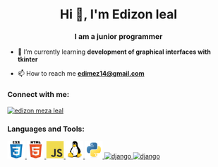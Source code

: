 <h1 align="center">Hi 👋, I'm Edizon leal</h1>
<h3 align="center">I am a junior programmer</h3>

- 🌱 I’m currently learning **development of graphical interfaces with tkinter**

- 📫 How to reach me **edimez14@gmail.com**

<h3 align="left">Connect with me:</h3>
<p align="left">
<a href="https://linkedin.com/in/edizon meza leal" target="blank"><img align="center" src="https://raw.githubusercontent.com/rahuldkjain/github-profile-readme-generator/master/src/images/icons/Social/linked-in-alt.svg" alt="edizon meza leal" height="30" width="40" /></a>
</p>

<h3 align="left">Languages and Tools:</h3>
<p align="left"> <a href="https://www.w3schools.com/css/" target="_blank" rel="noreferrer"> <img src="https://raw.githubusercontent.com/devicons/devicon/master/icons/css3/css3-original-wordmark.svg" alt="css3" width="40" height="40"/> </a> <a href="https://www.w3.org/html/" target="_blank" rel="noreferrer"> <img src="https://raw.githubusercontent.com/devicons/devicon/master/icons/html5/html5-original-wordmark.svg" alt="html5" width="40" height="40"/> </a> <a href="https://developer.mozilla.org/en-US/docs/Web/JavaScript" target="_blank" rel="noreferrer"> <img src="https://raw.githubusercontent.com/devicons/devicon/master/icons/javascript/javascript-original.svg" alt="javascript" width="40" height="40"/> </a> <a href="https://www.linux.org/" target="_blank" rel="noreferrer"> <img src="https://raw.githubusercontent.com/devicons/devicon/master/icons/linux/linux-original.svg" alt="linux" width="40" height="40"/> </a> <a href="https://www.python.org" target="_blank" rel="noreferrer"> <img src="https://raw.githubusercontent.com/devicons/devicon/master/icons/python/python-original.svg" alt="python" width="40" height="40"/> </a> <a href="https://reflex.dev/" target="_blank" rel="noreferrer"> <img src="https://media.licdn.com/dms/image/D560BAQExb4mQC3r1bA/company-logo_200_200/0/1690935993757/reflex_dev_logo?e=1714608000&v=beta&t=HFsRoqccAXGpn9F-zcs0o3MtvxtFigViafsxPWFW4Pw" alt="django" width="40" height="40"/> </a> </a> <a href="https://www.djangoproject.com/" target="_blank" rel="noreferrer"> <img src="https://1000marcas.net/wp-content/uploads/2021/06/Django-Logo.png" alt="django" width="40" height="40"/> </a> </p>

